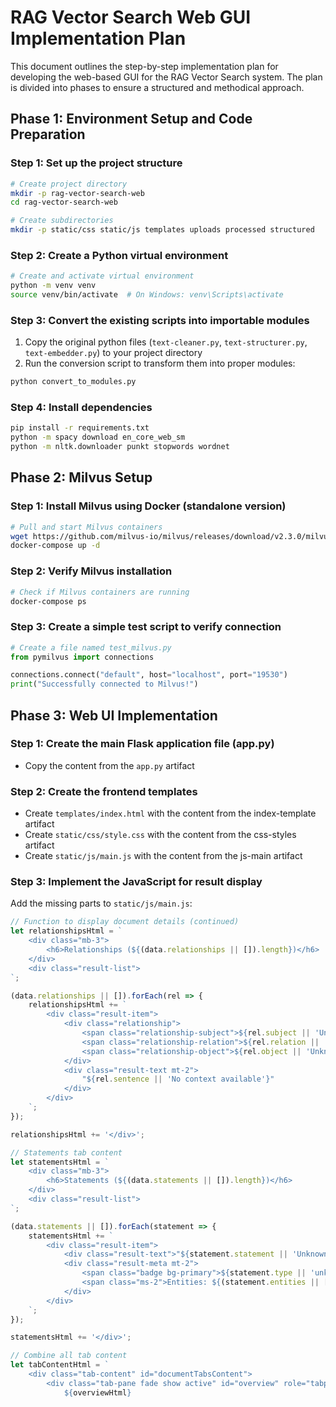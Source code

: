 # RAG Vector Search Web GUI Implementation Plan

This document outlines the step-by-step implementation plan for developing the web-based GUI for the RAG Vector Search system. The plan is divided into phases to ensure a structured and methodical approach.

## Phase 1: Environment Setup and Code Preparation

### Step 1: Set up the project structure
```bash
# Create project directory
mkdir -p rag-vector-search-web
cd rag-vector-search-web

# Create subdirectories
mkdir -p static/css static/js templates uploads processed structured
```

### Step 2: Create a Python virtual environment
```bash
# Create and activate virtual environment
python -m venv venv
source venv/bin/activate  # On Windows: venv\Scripts\activate
```

### Step 3: Convert the existing scripts into importable modules
1. Copy the original python files (`text-cleaner.py`, `text-structurer.py`, `text-embedder.py`) to your project directory
2. Run the conversion script to transform them into proper modules:
```bash
python convert_to_modules.py
```

### Step 4: Install dependencies
```bash
pip install -r requirements.txt
python -m spacy download en_core_web_sm
python -m nltk.downloader punkt stopwords wordnet
```

## Phase 2: Milvus Setup

### Step 1: Install Milvus using Docker (standalone version)
```bash
# Pull and start Milvus containers
wget https://github.com/milvus-io/milvus/releases/download/v2.3.0/milvus-standalone-docker-compose.yml -O docker-compose.yml
docker-compose up -d
```

### Step 2: Verify Milvus installation
```bash
# Check if Milvus containers are running
docker-compose ps
```

### Step 3: Create a simple test script to verify connection
```python
# Create a file named test_milvus.py
from pymilvus import connections

connections.connect("default", host="localhost", port="19530")
print("Successfully connected to Milvus!")
```

## Phase 3: Web UI Implementation

### Step 1: Create the main Flask application file (app.py)
- Copy the content from the `app.py` artifact

### Step 2: Create the frontend templates
- Create `templates/index.html` with the content from the index-template artifact
- Create `static/css/style.css` with the content from the css-styles artifact 
- Create `static/js/main.js` with the content from the js-main artifact

### Step 3: Implement the JavaScript for result display
Add the missing parts to `static/js/main.js`:

```javascript
// Function to display document details (continued)
let relationshipsHtml = `
    <div class="mb-3">
        <h6>Relationships (${(data.relationships || []).length})</h6>
    </div>
    <div class="result-list">
`;

(data.relationships || []).forEach(rel => {
    relationshipsHtml += `
        <div class="result-item">
            <div class="relationship">
                <span class="relationship-subject">${rel.subject || 'Unknown'}</span>
                <span class="relationship-relation">${rel.relation || 'related to'}</span>
                <span class="relationship-object">${rel.object || 'Unknown'}</span>
            </div>
            <div class="result-text mt-2">
                "${rel.sentence || 'No context available'}"
            </div>
        </div>
    `;
});

relationshipsHtml += '</div>';

// Statements tab content
let statementsHtml = `
    <div class="mb-3">
        <h6>Statements (${(data.statements || []).length})</h6>
    </div>
    <div class="result-list">
`;

(data.statements || []).forEach(statement => {
    statementsHtml += `
        <div class="result-item">
            <div class="result-text">"${statement.statement || 'Unknown statement'}"</div>
            <div class="result-meta mt-2">
                <span class="badge bg-primary">${statement.type || 'unknown'}</span>
                <span class="ms-2">Entities: ${(statement.entities || []).join(', ')}</span>
            </div>
        </div>
    `;
});

statementsHtml += '</div>';

// Combine all tab content
let tabContentHtml = `
    <div class="tab-content" id="documentTabsContent">
        <div class="tab-pane fade show active" id="overview" role="tabpanel">
            ${overviewHtml}
        